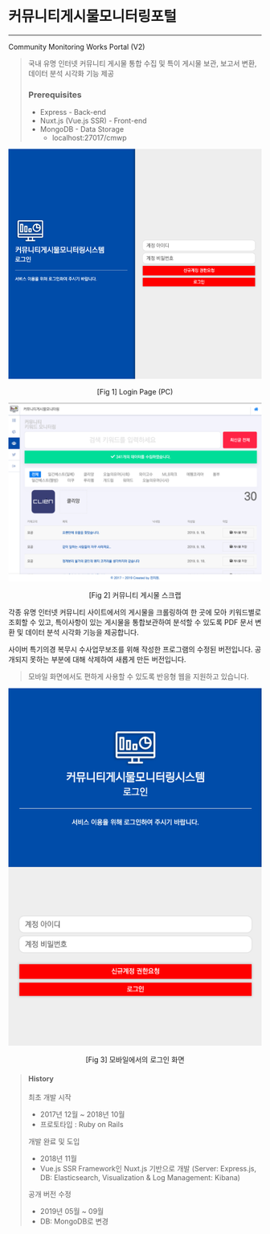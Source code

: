 # 커뮤니티게시물모니터링포털

---

Community Monitoring Works Portal (V2)

> 국내 유명 인터넷 커뮤니티 게시물 통합 수집 및 특이 게시물 보관, 보고서 변환, 데이터 분석 시각화 기능 제공
>
> ### Prerequisites
>
> - Express - Back-end
> - Nuxt.js (Vue.js SSR) - Front-end
> - MongoDB - Data Storage
>   - localhost:27017/cmwp

![MAIN_PC](./screenshots/pc_main.png)

<p align="center">[Fig 1] Login Page (PC)</p>



![Scrape_PC](./screenshots/scrape_pc.png)

<p align="center">[Fig 2] 커뮤니티 게시물 스크랩</p>

각종 유명 인터넷 커뮤니티 사이트에서의 게시물을 크롤링하여 한 곳에 모아 키워드별로 조회할 수 있고, 특이사항이 있는 게시물을 통합보관하여 분석할 수 있도록 PDF 문서 변환 및 데이터 분석 시각화 기능을 제공합니다.

사이버 특기의경 복무시 수사업무보조를 위해 작성한 프로그램의 수정된 버전입니다. 공개되지 못하는 부분에 대해 삭제하여 새롭게 만든 버전입니다.



> 모바일 화면에서도 편하게 사용할 수 있도록 반응형 웹을 지원하고 있습니다.



![Main_mobile](./screenshots/mobile_main.png)

<p align="center">[Fig 3] 모바일에서의 로그인 화면</p>



> #### History
>
> 최초 개발 시작
>
> - 2017년 12월 ~ 2018년 10월
> - 프로토타입 : Ruby on Rails
>
> 개발 완료 및 도입
>
> - 2018년 11월
> - Vue.js SSR Framework인 Nuxt.js 기반으로 개발 (Server: Express.js, DB: Elasticsearch, Visualization & Log Management: Kibana)
>
> 공개 버전 수정
>
> - 2019년 05월 ~ 09월
> - DB: MongoDB로 변경